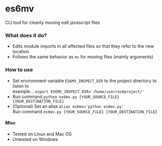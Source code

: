 # es6mv
CLI tool for cleanly moving es6 javascript files

### What does it do?
* Edits module imports in all affected files so that they refer to the new location
* Follows the same behavior as `mv` for moving files (mainly arguments)

### How to use
* Set environment variable `ES6MV_INSPECT_DIR` to the project directory to listen to  
  example... `export ES6MV_INSPECT_DIR='/home/user/es6project/'`
* Run command `python es6mv.py {YOUR_SOURCE_FILE} {YOUR_DESTINATION_FILE}`
* (Optional) Set an alias `alias es6mv='python es6mv.py'`  
  Run command `es6mv.py {YOUR_SOURCE_FILE} {YOUR_DESTINATION_FILE}`

#### Misc
* Tested on Linux and Mac OS
* Untested on Windows
